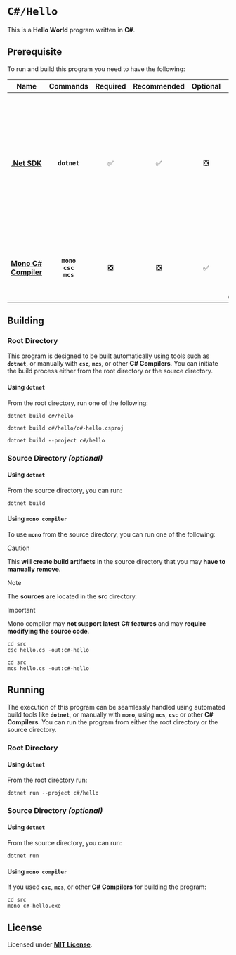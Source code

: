 # `C#/Hello`

This is a **Hello World** program written in **C#**.

## Prerequisite

To run and build this program you need to have the following:

<div align="center">

| Name | Commands | Required | Recommended | Optional | Notes |
|:----:|:--------:|:--------:|:-----------:|:--------:|:-----:|
| [**.Net SDK**](https://dotnet.microsoft.com/) | **`dotnet`** | &#9989; | &#9989; | &#10062; | **`apt install dotnet-sdk-5.0`**<br>or<br>**`apt install dotnet-sdk-6.0`**<br>or<br>**`apt install dotnet-sdk-7.0`**<br>or<br>**`apt install dotnet-sdk-8.0`** |
| [**Mono C# Compiler**](https://www.mono-project.com/download/stable/#download-lin) | **`mono`**<br>**`csc`**<br>**`mcs`** | &#10062; | &#10062; | &#9989; | **`apt install mono-devel`**<br>or<br>**`apt install mono-complete`** |

</div>

## Building

### Root Directory

This program is designed to be built automatically using tools such as
**`dotnet`**, or manually with **`csc`**, **`mcs`**, or other **C# Compilers**.
You can initiate the build process either from the root directory or the source
directory.

#### Using `dotnet`

From the root directory, run one of the following:

```
dotnet build c#/hello
```
```
dotnet build c#/hello/c#-hello.csproj
```
```
dotnet build --project c#/hello
```

### Source Directory _(optional)_

#### Using `dotnet`

From the source directory, you can run:

```
dotnet build
```

#### Using `mono compiler`

To use **`mono`** from the source directory, you can run one of the following:

> [!CAUTION]
> This **will create build artifacts** in the source directory that you may
> **have to manually remove**.

> [!NOTE]
> The **sources** are located in the **src** directory.

> [!IMPORTANT]
> Mono compiler may **not support latest C# features** and may **require
> modifying the source code**.

```
cd src
csc hello.cs -out:c#-hello
```
```
cd src
mcs hello.cs -out:c#-hello
```

## Running

The execution of this program can be seamlessly handled using automated build
tools like **`dotnet`**, or manually with **`mono`**, using **`mcs`**, **`csc`**
or other **C# Compilers**. You can run the program from either the root
directory or the source directory.

### Root Directory

#### Using `dotnet`

From the root directory run:

```
dotnet run --project c#/hello
```

### Source Directory _(optional)_

#### Using `dotnet`

From the source directory, you can run:

```
dotnet run
```

#### Using `mono compiler`

If you used **`csc`**, **`mcs`**, or other **C# Compilers** for building the
program:

```
cd src
mono c#-hello.exe
```

## License

Licensed under [**MIT License**](LICENSE).
